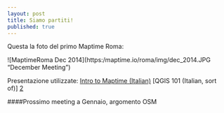 ```yaml
---
layout: post
title: Siamo partiti!
published: true
---
```


Questa la foto del primo Maptime Roma:

![MaptimeRoma Dec 2014](https:/maptime.io/roma/img/dec_2014.JPG “December Meeting”)

Presentazione utilizzate:
[Intro to Maptime (Italian)][1]
[QGIS 101 (Italian, sort of)] [2]

[1]: http://maptime.io/roma/intro-to-maptime-ITA/#/
[2]: http://maptime.io/roma/qgis-101-ITA/#/

####Prossimo meeting a Gennaio, argomento OSM
